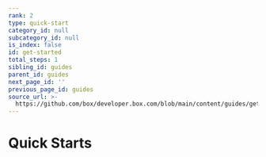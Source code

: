 ```yaml
---
rank: 2
type: quick-start
category_id: null
subcategory_id: null
is_index: false
id: get-started
total_steps: 1
sibling_id: guides
parent_id: guides
next_page_id: ''
previous_page_id: guides
source_url: >-
  https://github.com/box/developer.box.com/blob/main/content/guides/get-started.md
---
```

# Quick Starts